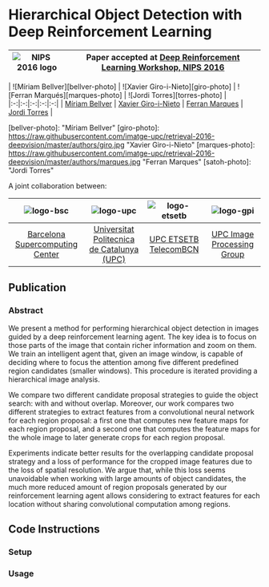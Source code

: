 # Hierarchical Object Detection with Deep Reinforcement Learning

|  ![NIPS 2016 logo][logo-nips] | Paper accepted at [Deep Reinforcement Learning Workshop, NIPS 2016](https://sites.google.com/site/deeprlnips2016/)   |
|:-:|---|

[logo-nips]: http://hci-kdd.org/wordpress/wp-content/uploads/2014/11/Neural-Information-Processing-2016.jpg "NIPS 2016 logo"

| ![Míriam Bellver][bellver-photo]  | ![Xavier Giro-i-Nieto][giro-photo]  | ![Ferran Marqués][marques-photo]  | ![Jordi Torres][torres-photo]  |
|:-:|:-:|:-:|:-:|:-:|
| [Míriam Bellver][bellver-web]  | [Xavier Giro-i-Nieto][giro-web]  |  [Ferran Marques][marques-web] | [Jordi Torres][torres-web]  |


[bellver-web]: https://www.bsc.es/bellver-bueno-miriam
[giro-web]: https://imatge.upc.edu/web/people/xavier-giro
[torres-web]: http://www.jorditorres.org/
[marques-web]:https://imatge.upc.edu/web/people/ferran-marques

[bellver-photo]:  "Míriam Bellver"
[giro-photo]: https://raw.githubusercontent.com/imatge-upc/retrieval-2016-deepvision/master/authors/giro.jpg "Xavier Giro-i-Nieto"
[marques-photo]: https://raw.githubusercontent.com/imatge-upc/retrieval-2016-deepvision/master/authors/marques.jpg "Ferran Marques"
[satoh-photo]:  "Jordi Torres"

A joint collaboration between:

|![logo-bsc] | ![logo-upc] | ![logo-etsetb] | ![logo-gpi]  |
|:-:|:-:|:-:|:-:|
| [Barcelona Supercomputing Center][bsc-web] | [Universitat Politecnica de Catalunya (UPC)][upc-web]   | [UPC ETSETB TelecomBCN][etsetb-web]  | [UPC Image Processing Group][gpi-web] |

[upc-web]: http://www.upc.edu/?set_language=en 
[etsetb-web]: https://www.etsetb.upc.edu/en/ 
[gpi-web]: https://imatge.upc.edu/web/ 
[bsc-web]: http://www.bsc.es

[logo-upc]: https://raw.githubusercontent.com/imatge-upc/retrieval-2016-deepvision/master/logos/upc.jpg "Universitat Politecnica de Catalunya (UPC)"
[logo-etsetb]: https://raw.githubusercontent.com/imatge-upc/retrieval-2016-deepvision/master/logos/etsetb.png "ETSETB TelecomBCN"
[logo-gpi]: https://raw.githubusercontent.com/imatge-upc/retrieval-2016-deepvision/master/logos/gpi.png "UPC Image Processing Group"
[logo-bsc]: http://www.bsc.es/actris/sites/default/files/logos/BSC-logo%201.jpg "Barcelona Supercomputing Center"

## Publication
### Abstract

 We present a method for performing hierarchical object detection in images guided by a deep reinforcement learning agent. The key idea is to focus on those parts of the image that contain richer information and zoom on them. We train an intelligent agent that, given an image window, is capable of deciding where to focus the attention among five different predefined region candidates (smaller windows). This procedure is iterated providing a hierarchical image analysis.
 
We compare two different candidate proposal strategies to guide the object search: with and without overlap. Moreover, our work compares two different strategies to extract features from a convolutional neural network for each region proposal: a first one that computes new feature maps for each region proposal, and a second one that computes the feature maps for the whole image to later generate crops for each region proposal. 

Experiments indicate better results for the overlapping candidate proposal strategy and a loss of performance for the cropped image features due to the loss of spatial resolution. We argue that, while this loss seems unavoidable when working with large amounts of object candidates, the much more reduced amount of region proposals generated by our reinforcement learning agent allows considering to extract features for each location without sharing convolutional computation among regions.


## Code Instructions



### Setup



### Usage


